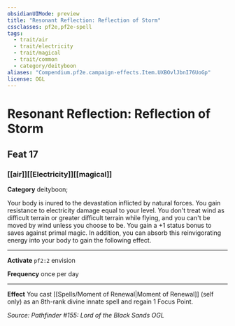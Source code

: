 ```yaml
---
obsidianUIMode: preview
title: "Resonant Reflection: Reflection of Storm"
cssclasses: pf2e,pf2e-spell
tags:
  - trait/air
  - trait/electricity
  - trait/magical
  - trait/common
  - category/deityboon
aliases: "Compendium.pf2e.campaign-effects.Item.UXBOvlJbnI76UoGp"
license: OGL
---
```

# Resonant Reflection: Reflection of Storm
## Feat 17
### [[air]][[Electricity]][[magical]]

**Category** deityboon; 




Your body is inured to the devastation inflicted by natural forces. You gain resistance to electricity damage equal to your level. You don't treat wind as difficult terrain or greater difficult terrain while flying, and you can't be moved by wind unless you choose to be. You gain a +1 status bonus to saves against primal magic. In addition, you can absorb this reinvigorating energy into your body to gain the following effect.

* * *

**Activate** `pf2:2` envision

**Frequency** once per day

* * *

**Effect** You cast [[Spells/Moment of Renewal|Moment of Renewal]] (self only) as an 8th-rank divine innate spell and regain 1 Focus Point.

*Source: Pathfinder #155: Lord of the Black Sands*
*OGL*
